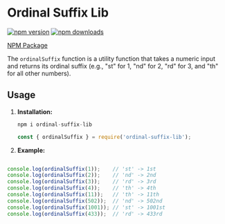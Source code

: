 # Ordinal Suffix Lib

[![npm version](https://img.shields.io/npm/v/ordinal-suffix-lib.svg)](https://www.npmjs.com/package/ordinal-suffix-lib)
[![npm downloads](https://img.shields.io/npm/dt/ordinal-suffix-lib.svg)](https://www.npmjs.com/package/ordinal-suffix-lib)

[NPM Package](https://www.npmjs.com/package/ordinal-suffix-lib)

The `ordinalSuffix` function is a utility function that takes a numeric input and returns its ordinal suffix (e.g., "st" for 1, "nd" for 2, "rd" for 3, and "th" for all other numbers).

## Usage

1. **Installation:**
    ```javascript
   npm i ordinal-suffix-lib
   ```

    ```javascript
   const { ordinalSuffix } = require('ordinal-suffix-lib');
   ```

1. **Example:**
```javascript

console.log(ordinalSuffix(1));    // 'st' -> 1st
console.log(ordinalSuffix(2));    // 'nd' -> 2nd
console.log(ordinalSuffix(3));    // 'rd' -> 3rd
console.log(ordinalSuffix(4));    // 'th' -> 4th
console.log(ordinalSuffix(11));   // 'th' -> 11th
console.log(ordinalSuffix(502));  // 'nd' -> 502nd
console.log(ordinalSuffix(1001)); // 'st' -> 1001st
console.log(ordinalSuffix(433));  // 'rd' -> 433rd
```


